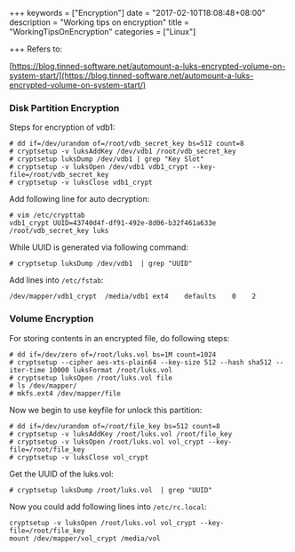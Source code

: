 +++
keywords = ["Encryption"]
date = "2017-02-10T18:08:48+08:00"
description = "Working tips on encryption"
title = "WorkingTipsOnEncryption"
categories = ["Linux"]

+++
Refers to:    

[https://blog.tinned-software.net/automount-a-luks-encrypted-volume-on-system-start/](https://blog.tinned-software.net/automount-a-luks-encrypted-volume-on-system-start/)    

### Disk Partition Encryption
Steps for encryption of vdb1:    

```
# dd if=/dev/urandom of=/root/vdb_secret_key bs=512 count=8
# cryptsetup -v luksAddKey /dev/vdb1 /root/vdb_secret_key
# cryptsetup luksDump /dev/vdb1 | grep "Key Slot"
# cryptsetup -v luksOpen /dev/vdb1 vdb1_crypt --key-file=/root/vdb_secret_key 
# cryptsetup -v luksClose vdb1_crypt
```
Add following line for auto decryption:    

```
# vim /etc/crypttab
vdb1_crypt UUID=43740d4f-df91-492e-8d06-b32f461a633e /root/vdb_secret_key luks
```
While UUID is generated via following command:    

```
# cryptsetup luksDump /dev/vdb1  | grep "UUID"
```
Add lines into `/etc/fstab`:    

```
/dev/mapper/vdb1_crypt	/media/vdb1	ext4	defaults	0	 2
```

### Volume Encryption
For storing contents in an encrypted file, do following steps:    

```
# dd if=/dev/zero of=/root/luks.vol bs=1M count=1024
# cryptsetup --cipher aes-xts-plain64 --key-size 512 --hash sha512 --iter-time 10000 luksFormat /root/luks.vol
# cryptsetup luksOpen /root/luks.vol file
# ls /dev/mapper/
# mkfs.ext4 /dev/mapper/file
```
Now we begin to use keyfile for unlock this partition:    

```
# dd if=/dev/urandom of=/root/file_key bs=512 count=8
# cryptsetup -v luksAddKey /root/luks.vol /root/file_key
# cryptsetup -v luksOpen /root/luks.vol vol_crypt --key-file=/root/file_key 
# cryptsetup -v luksClose vol_crypt
```
Get the UUID of the luks.vol:    

```
# cryptsetup luksDump /root/luks.vol  | grep "UUID"
```
Now you could add following lines into `/etc/rc.local`:    

```
cryptsetup -v luksOpen /root/luks.vol vol_crypt --key-file=/root/file_key
mount /dev/mapper/vol_crypt /media/vol
```
